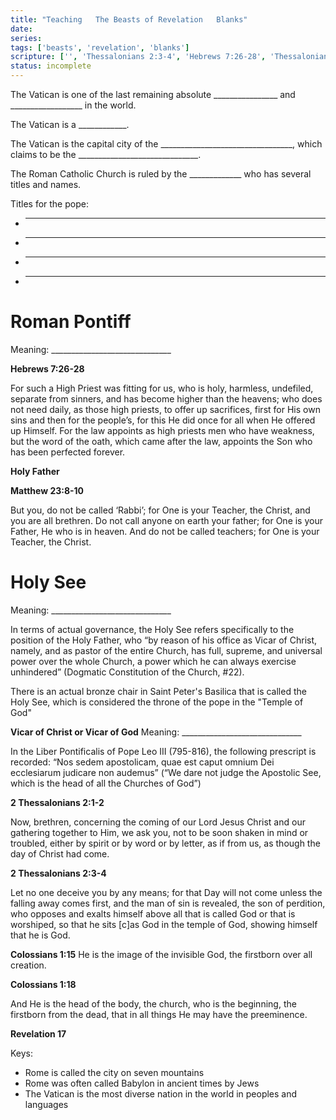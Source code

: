 ```yaml
---
title: "Teaching   The Beasts of Revelation   Blanks"
date: 
series: 
tags: ['beasts', 'revelation', 'blanks']
scripture: ['', 'Thessalonians 2:3-4', 'Hebrews 7:26-28', 'Thessalonians 2', 'Thessalonians 2:1-2', 'Matthew 23', 'Colossians 1', 'Hebrews 7', 'Revelation 17', '2', 'Matthew 23:8-10']
status: incomplete
---
```


<div style="display: none;"> </div>

The Vatican is one of the last remaining absolute ________________ and __________________ in the world.

The Vatican is a ____________.

The Vatican is the capital city of the _________________________________, which claims to be the ______________________________.

The Roman Catholic Church is ruled by the _____________ who has several titles and names.

Titles for the pope:

- ______________________________
- ______________________________
- ______________________________
- ______________________________

# **Roman Pontiff**

Meaning: ______________________________

**Hebrews 7:26-28**

For such a High Priest was fitting for us, who is holy, harmless, undefiled, separate from sinners, and has become higher than the heavens; who does not need daily, as those high priests, to offer up sacrifices, first for His own sins and then for the people’s, for this He did once for all when He offered up Himself. For the law appoints as high priests men who have weakness, but the word of the oath, which came after the law, appoints the Son who has been perfected forever.

**Holy Father**

**Matthew 23:8-10**

But you, do not be called ‘Rabbi’; for One is your Teacher, the Christ, and you are all brethren. Do not call anyone on earth your father; for One is your Father, He who is in heaven. And do not be called teachers; for One is your Teacher, the Christ.

# **Holy See**

Meaning: ______________________________

In terms of actual governance, the Holy See refers specifically to the position of the Holy Father, who “by reason of his office as Vicar of Christ, namely, and as pastor of the entire Church, has full, supreme, and universal power over the whole Church, a power which he can always exercise unhindered” (Dogmatic Constitution of the Church, #22).

There is an actual bronze chair in Saint Peter's Basilica that is called the Holy See, which is considered the throne of the pope in the "Temple of God"

**Vicar of Christ or Vicar of God**
Meaning: ______________________________

In the Liber Pontificalis of Pope Leo III (795-816), the following prescript is recorded: “Nos sedem apostolicam, quae est caput omnium Dei ecclesiarum judicare non audemus” (“We dare not judge the Apostolic See, which is the head of all the Churches of God”)

**2 Thessalonians 2:1-2**

Now, brethren, concerning the coming of our Lord Jesus Christ and our gathering together to Him, we ask you, not to be soon shaken in mind or troubled, either by spirit or by word or by letter, as if from us, as though the day of Christ had come.

**2 Thessalonians 2:3-4**

Let no one deceive you by any means; for that Day will not come unless the falling away comes first, and the man of sin is revealed, the son of perdition, who opposes and exalts himself above all that is called God or that is worshiped, so that he sits [c]as God in the temple of God, showing himself that he is God.

**Colossians 1:15**
He is the image of the invisible God, the firstborn over all creation.

**Colossians 1:18**

And He is the head of the body, the church, who is the beginning, the firstborn from the dead, that in all things He may have the preeminence.

**Revelation 17**

Keys:

- Rome is called the city on seven mountains
- Rome was often called Babylon in ancient times by Jews
- The Vatican is the most diverse nation in the world in peoples and languages